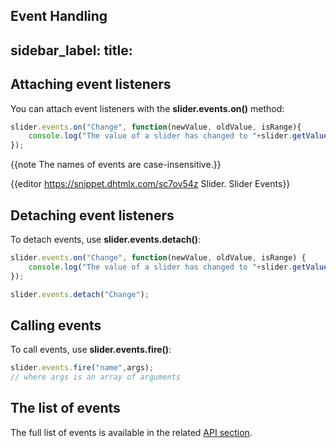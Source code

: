 Event Handling 
---
sidebar_label: 
title: 
---          

## Attaching event listeners

You can attach event listeners with the **slider.events.on()** method:

~~~js
slider.events.on("Change", function(newValue, oldValue, isRange){
    console.log("The value of a slider has changed to "+slider.getValue());
});
~~~



{{note The names of events are case-insensitive.}}

{{editor	https://snippet.dhtmlx.com/sc7ov54z	Slider. Slider Events}}

## Detaching event listeners

To detach events, use **slider.events.detach()**:

~~~js
slider.events.on("Change", function(newValue, oldValue, isRange) {
    console.log("The value of a slider has changed to "+slider.getValue());
});

slider.events.detach("Change");
~~~

## Calling events

To call events, use **slider.events.fire()**:

~~~js
slider.events.fire("name",args);
// where args is an array of arguments
~~~

## The list of events

The full list of events is available in the related [API section](slider/api/refs/slider_events.md).


